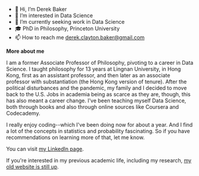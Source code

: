 
- 👋 Hi, I’m Derek Baker
- 👀 I’m interested in Data Science
- 🌱 I’m currently seeking work in Data Science
- 🎓 PhD in Philosophy, Princeton University
- 📫 How to reach me derek.clayton.baker@gmail.com
 
<b>More about me</b>

I am a former Associate Professor of Philosophy, pivoting to a career in Data Science. I taught philosophy for 13 years at Lingnan University, in Hong Kong, first as an assistant professor, and then later as an associate professor with substantiation (the Hong Kong version of tenure). After the political disturbances and the pandemic, my family and I decided to move back to the U.S. Jobs in academia being as scarce as they are, though, this has also meant a career change. I've been teaching myself Data Science, both through books and also through online sources like Coursera and Codecademy.

I really enjoy coding--which I've been doing now for about a year. And I find a lot of the concepts in statistics and probability fascinating. So if you have recommendations on learning more of that, let me know.

You can visit [my LinkedIn page](https://www.linkedin.com/in/derek-baker-b02253256/).

If you're interested in my previous academic life, including my research, [my old website is still up](https://derek-baker.com).

<!---
dr-mentaculus/dr-mentaculus is a ✨ special ✨ repository because its `README.md` (this file) appears on your GitHub profile.
You can click the Preview link to take a look at your changes.
--->
